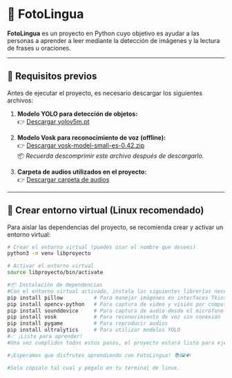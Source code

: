 # 📸 FotoLingua

**FotoLingua** es un proyecto en Python cuyo objetivo es ayudar a las personas a aprender a leer mediante la detección de imágenes y la lectura de frases u oraciones.

---

## 🧩 Requisitos previos

Antes de ejecutar el proyecto, es necesario descargar los siguientes archivos:

1. **Modelo YOLO para detección de objetos:**  
   👉 [Descargar yolov5m.pt](https://github.com/ultralytics/yolov5/releases/download/v7.0/yolov5m.pt)

2. **Modelo Vosk para reconocimiento de voz (offline):**  
   👉 [Descargar vosk-model-small-es-0.42.zip](https://alphacephei.com/vosk/models/vosk-model-small-es-0.42.zip)  
   📦 *Recuerda descomprimir este archivo después de descargarlo.*

3. **Carpeta de audios utilizados en el proyecto:**  
   👉 [Descargar carpeta de audios](https://drive.google.com/drive/folders/1wiv2mZklyMAHfgTZ377jDz83LM_xfMa2?usp=sharing)

---

## 🐍 Crear entorno virtual (Linux recomendado)

Para aislar las dependencias del proyecto, se recomienda crear y activar un entorno virtual:

```bash
# Crear el entorno virtual (puedes usar el nombre que desees)
python3 -m venv libproyecto

# Activar el entorno virtual
source libproyecto/bin/activate

#📦 Instalación de dependencias
#Con el entorno virtual activado, instala las siguientes librerías necesarias:
pip install pillow          # Para manejar imágenes en interfaces Tkinter
pip install opencv-python   # Para captura de video y visión por computadora
pip install sounddevice     # Para captura de audio desde el micrófono
pip install vosk            # Para reconocimiento de voz sin conexión
pip install pygame          # Para reproducir audios
pip install ultralytics     # Para utilizar modelos YOLO
#✅ ¡Listo para aprender!
#Una vez cumplidos todos estos pasos, el proyecto estará listo para ejecutarse.

#¡Esperamos que disfrutes aprendiendo con FotoLingua! 📚🖼️🔊

#Solo cópialo tal cual y pégalo en tu terminal de linux.










